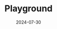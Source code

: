 ---
aliases: 
draft: true
slug: 
layout: playground
githubrepo: 
keywords: 
type: 
date: 2024-07-30
description: 
title: Playground
tags:
categories:
lastMod: 2024-07-30
---